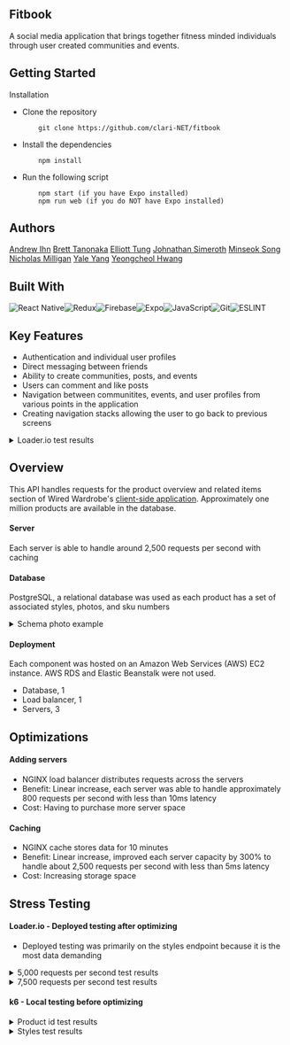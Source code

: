 ## Fitbook

A social media application that brings together fitness minded individuals through user created communities and events.

## Getting Started

Installation
- Clone the repository
    ```
        git clone https://github.com/clari-NET/fitbook
    ```
- Install the dependencies
    ```
        npm install
    ```
- Run the following script
    ```
        npm start (if you have Expo installed)
        npm run web (if you do NOT have Expo installed)
    ```

## Authors

[Andrew Ihn](https://github.com/roormade)
[Brett Tanonaka](https://github.com/B-Tanonaka)
[Elliott Tung](https://github.com/elliott234)
[Johnathan Simeroth](https://github.com/johnsimeroth)
[Minseok Song](https://github.com/msong1)
[Nicholas Milligan](https://github.com/NicMilli)
[Yale Yang](https://github.com/yaleyang5)
[Yeongcheol Hwang](https://github.com/yeonghwang94)

## Built With
![React Native](https://img.shields.io/badge/react_native-%2320232a.svg?style=for-the-badge&logo=react&logoColor=%2361DAFB)![Redux](https://img.shields.io/badge/redux-%23593d88.svg?style=for-the-badge&logo=redux&logoColor=white)![Firebase](https://img.shields.io/badge/firebase-%23039BE5.svg?style=for-the-badge&logo=firebase)![Expo](https://img.shields.io/badge/expo-1C1E24?style=for-the-badge&logo=expo&logoColor=#D04A37)![JavaScript](https://img.shields.io/badge/JavaScript-323330?style=for-the-badge&logo=javascript&logoColor=F7DF1E)![Git](https://img.shields.io/badge/GIT-E44C30?style=for-the-badge&logo=git&logoColor=white)![ESLINT](https://img.shields.io/badge/eslint-3A33D1?style=for-the-badge&logo=eslint&logoColor=white)

## Key Features
- Authentication and individual user profiles
- Direct messaging between friends
- Ability to create communities, posts, and events
- Users can comment and like posts
- Navigation between communitites, events, and user profiles from various points in the application
- Creating navigation stacks allowing the user to go back to previous screens

<details>
  <summary>Loader.io test results</summary>
<img src="https://user-images.githubusercontent.com/118404699/232241888-09b4b35d-5232-4b93-a911-ec54e4c83c30.png" alt="loader stress test at 7,500 request per second" width="75%" height="50%" />
</details>

## Overview
This API handles requests for the product overview and related items section of Wired Wardrobe's [client-side application](https://github.com/Wired-Wardrobe/project-atlier). Approximately one million products are available in the database.

#### Server

Each server is able to handle around 2,500 requests per second with caching

#### Database

PostgreSQL, a relational database was used as each product has a set of associated styles, photos, and sku numbers

<details>
  <summary>Schema photo example</summary>
  <img src="https://user-images.githubusercontent.com/118404699/232244966-fe93e175-9f0f-46e5-8f28-5faae4dbf369.png" alt="PostgreSQL schema" width="50%" height="50%">
</details>

#### Deployment

Each component was hosted on an Amazon Web Services (AWS) EC2 instance. AWS RDS and Elastic Beanstalk were not used.
- Database, 1
- Load balancer, 1
- Servers, 3

## Optimizations

#### Adding servers
- NGINX load balancer distributes requests across the servers
- Benefit: Linear increase, each server was able to handle approximately 800 requests per second with less than 10ms latency
- Cost: Having to purchase more server space

#### Caching
- NGINX cache stores data for 10 minutes
- Benefit: Linear increase, improved each server capacity by 300% to handle about 2,500 requests per second with less than 5ms latency
- Cost: Increasing storage space

## Stress Testing

#### Loader.io - Deployed testing after optimizing

- Deployed testing was primarily on the styles endpoint because it is the most data demanding

<details>
    <summary>5,000 requests per second test results</summary>
    <ul>
      <li>Requests per second: 5,000</li>
      <li>Total requests: 300,000</li>
      <li>Latency: 1ms</li>
      <li>Error rate: 0%</li>
    </ul>
    <img src="https://user-images.githubusercontent.com/118404699/232247977-832f24fa-f640-45ab-96f3-b09c9143f801.png" alt="Loader.io deployed stress test at 5000 requests per second" width="100%" height="100%"/>
</details>

<details>
    <summary>7,500 requests per second test results</summary>
    <ul>
      <li>Requests per second: 7,500</li>
      <li>Total requests: 449,969</li>
      <li>Latency: 4ms</li>
      <li>Error rate: 0%</li>
    </ul>
    <img src="https://user-images.githubusercontent.com/118404699/232241888-09b4b35d-5232-4b93-a911-ec54e4c83c30.png" alt="Loader.io deployed stress test at 5000 requests per second" width="100%" height="100%"/>
</details>

#### k6 - Local testing before optimizing

<details>
    <summary>Product id test results</summary>
      <ul>
        <li>Requests per second: 2,730</li>
        <li>Total requests: 821,784</li>
        <li>Latency: 43ms</li>
        <li>Error rate: 0%</li>
    </ul>
    <img src="https://user-images.githubusercontent.com/118404699/232246178-6739aeb1-3b72-4246-8027-ab54a512d503.png" alt="k6 local stress test at product id endpoint" width="100%" height="100%"/>
</details>

<details>
    <summary>Styles test results</summary>
    <ul>
      <li>Requests per second: 1,319</li>
      <li>Total requests: 397,066</li>
      <li>Latency: 79ms</li>
      <li>Error rate: 0%</li>
    </ul>
    <img src="https://user-images.githubusercontent.com/118404699/232246237-53a1910c-572c-4d18-951b-ed9cd1635aaf.png" alt="k6 local stress test at styles endpoint" width="100%" height="100%"/>
</details>

